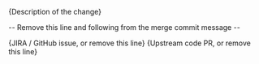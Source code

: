 {Description of the change}

-- Remove this line and following from the merge commit message --

{JIRA / GitHub issue, or remove this line}
{Upstream code PR, or remove this line}
